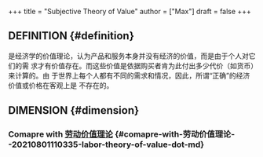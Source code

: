 +++
title = "Subjective Theory of Value"
author = ["Max"]
draft = false
+++

## DEFINITION {#definition}

是经济学的价值理论，认为产品和服务本身并没有经济的价值，而是由于个人对它们的需
求才有价值存在。而这些价值是依据购买者肯为此付出多少代价（如货币）来计算的。由
于世界上每个人都有不同的需求和情况，因此，所谓“正确”的经济价值或价格在客观上是
不存在的。


## DIMENSION {#dimension}


### Comapre with [劳动价值理论](20210801110335-labor_theory_of_value.md) {#comapre-with-劳动价值理论--20210801110335-labor-theory-of-value-dot-md}
